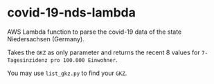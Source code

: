 # covid-19-nds-lambda
AWS Lambda function to parse the covid-19 data of the state Niedersachsen (Germany).

Takes the `GKZ` as only parameter and returns the recent 8 values for `7-Tagesinzidenz pro 100.000 Einwohner`.

You may use `list_gkz.py` to find your `GKZ`.